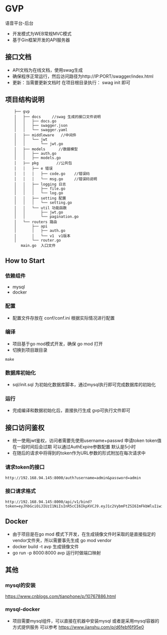 # GVP

语音平台-后台
- 开发模式为WEB常规MVC模式
- 基于Gin框架开发的API服务器



## 接口文档 

- API文档为在线文档，使用swag生成  
- 确保程序正常运行，然后访问路径为http://IP:PORT/swagger/index.html
- 更新：当需要更新文档时 在项目根目录执行： swag  init 即可


## 项目结构说明

```
    ├── gvp
    │   ├── docs     //swag 生成的接口文件说明
    │   │   ├── docs.go
    │   │   ├── swagger.json
    │   │   └── swagger.yaml
    │   ├── middleware   //中间件
    │   │   └── jwt
    │   │       └── jwt.go   
    │   ├── models      //数据模型
    │   │   ├── auth.go
    │   │   ├── models.go
    │   ├── pkg        //公共包
    │   │   ├── e 错误
    │   │   │   ├── code.go    //错误码
    │   │   │   └── msg.go     //错误码说明
    │   │   ├── logging 日志       
    │   │   │   ├── file.go
    │   │   │   └── log.go
    │   │   ├── setting 配置
    │   │   │   └── setting.go
    │   │   └── util 功能函数
    │   │       ├── jwt.go
    │   │       └── pagination.go
    │   └── routers 路由
    │       ├── api
    │       │   ├── auth.go
    │       │   └── v1  v1版本 
    │       └── router.go
       main.go  入口文件
```


## How to Start

### 依赖组件

- mysql 
- docker  

### 配置

- 配置文件存放在 conf/conf.ini  根据实际情况进行配置

### 编译

- 项目基于go  mod模式开发，确保 go mod 打开
- 切换到项目跟目录

``
make 
``

### 数据库初始化

- sql/init.sql 为初始化数据库脚本，通过mysql执行即可完成数据库的初始化

### 运行

- 完成编译和数据初始化后，直接执行生成 gvp可执行文件即可

## 接口访问鉴权

- 统一使用jwt鉴权，访问者需要先使用username+passwd 申请token token值在一段时间后会过期  可以通过AuthExpire参数配置 默认是5小时
- 在随后的请求中将得到的token作为URL参数的形式附加在每次请求中
### 请求token的接口

```
http://192.168.94.145:8000/auth?username=admin&password=admin
```
### 接口请求格式
```
http://192.168.94.145:8000/api/v1/bind?token=eyJhbGciOiJIUzI1NiIsInR5cCI6IkpXVCJ9.eyJ1c2VybmFtZSI6ImFkbWluIiwicGFzc3dvcmQiOiJhZG1pbiIsImV4cCI6MTU4NDcwMjA4MCwiaXNzIjoiZ2luLWJsb2cifQ.mzb0Rh104wntMTySy2SjVnE2WaKm9C7WV6NoFRShfug
```

## Docker

- 由于项目是在go  mod 模式下开发，在生成镜像文件时采取的是直接指定的vendor文件夹，所以需要事先生成
go mod  vendor  
- docker    build  -t  avp  生成镜像文件
- go run  -p 8000:8000  avp   运行时做端口映射


## 其他

### mysql的安装 

https://www.cnblogs.com/tianphone/p/10767886.html

### mysql-docker

- 项目需要mysql组件，可以直接在机器中安装mysql 或者是采用mysql容器的方式提供服务
可以参考 https://www.jianshu.com/p/d6febf6f95e0

